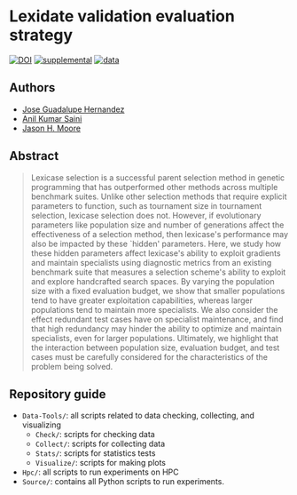# Lexidate validation evaluation strategy

[![DOI](https://zenodo.org/badge/DOI/10.5281/zenodo.11199990.svg)](https://doi.org/10.5281/zenodo.11199990)
[![supplemental](https://img.shields.io/badge/go_to-supplementary_material-98111e)](https://jgh9094.github.io/GPTP-2024-Lexicase-Analysis/Bookdown/Pages/)
[![data](https://img.shields.io/badge/go_to-data-9807FF)](https://osf.io/g5u9p/)


## Authors

- [Jose Guadalupe Hernandez](https://jgh9094.github.io/)
- [Anil Kumar Saini](https://theaksaini.github.io/)
- [Jason H. Moore](https://jasonhmoore.org/)

## Abstract

> Lexicase selection is a successful parent selection method in genetic programming that has outperformed other methods across multiple benchmark suites.
Unlike other selection methods that require explicit parameters to function, such as tournament size in tournament selection, lexicase selection does not.
However, if evolutionary parameters like population size and number of generations affect the effectiveness of a selection method, then lexicase's performance may also be impacted by these `hidden' parameters.
Here, we study how these hidden parameters affect lexicase's ability to exploit gradients and maintain specialists using diagnostic metrics from an existing benchmark suite that measures a selection scheme's ability to exploit and explore handcrafted search spaces.
By varying the population size with a fixed evaluation budget, we show that smaller populations tend to have greater exploitation capabilities, whereas larger populations tend to maintain more specialists.
We also consider the effect redundant test cases have on specialist maintenance, and find that high redundancy may hinder the ability to optimize and maintain specialists, even for larger populations.
Ultimately, we highlight that the interaction between population size, evaluation budget, and test cases must be carefully considered for the characteristics of the problem being solved.

## Repository guide

- `Data-Tools/`: all scripts related to data checking, collecting, and visualizing
  - `Check/`: scripts for checking data
  - `Collect/`: scripts for collecting data
  - `Stats/`: scripts for statistics tests
  - `Visualize/`: scripts for making plots
- `Hpc/`: all scripts to run experiments on HPC
- `Source/`: contains all Python scripts to run experiments.